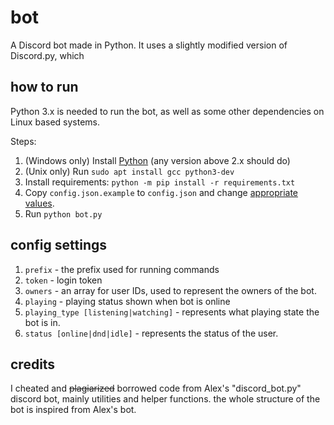 # bot

A Discord bot made in Python. It uses a slightly modified version of Discord.py, which 

## how to run

Python 3.x is needed to run the bot, as well as some other dependencies on
Linux based systems.

Steps:

1. (Windows only) Install [Python][python] (any version above 2.x should do)
2. (Unix only) Run `sudo apt install gcc python3-dev`
3. Install requirements: `python -m pip install -r requirements.txt`
4. Copy `config.json.example` to `config.json` and change [appropriate values][values].
5. Run `python bot.py`

## config settings

1. `prefix` - the prefix used for running commands
2. `token` - login token
3. `owners` - an array for user IDs, used to represent the owners of the bot.
4. `playing` - playing status shown when bot is online
5. `playing_type [listening|watching]` - represents what playing state the bot
   is in.
6. `status [online|dnd|idle]` - represents the status of the user.

## credits

I cheated and ~~plagiarized~~ borrowed code from Alex's "discord_bot.py" discord
bot, mainly utilities and helper functions. the whole structure of the bot is
inspired from Alex's bot.

[python]: https://www.python.org/

[values]: #config-settings


